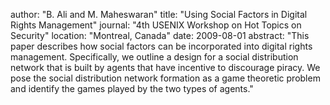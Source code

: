 author: "B. Ali and M. Maheswaran"
title: "Using Social Factors in Digital Rights Management"
journal: "4th USENIX Workshop on Hot Topics on Security"
location: "Montreal, Canada"
date: 2009-08-01
abstract: "This paper describes how social factors can be incorporated into digital rights management. Specifically, we outline a design for a social distribution network that is built by agents that have incentive to discourage piracy. We pose the social distribution network formation as a game theoretic problem and identify the games played by the two types of agents."